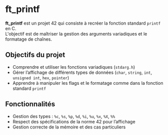 # ft_printf

**ft_printf** est un projet 42 qui consiste à recréer la fonction standard `printf` en C.  
L'objectif est de maîtriser la gestion des arguments variadiques et le formatage de chaînes.

## Objectifs du projet
- Comprendre et utiliser les fonctions variadiques (`stdarg.h`)  
- Gérer l’affichage de différents types de données (`char`, `string`, `int`, `unsigned int`, `hex`, `pointer`)  
- Apprendre à manipuler les flags et le formatage comme dans la fonction standard `printf`  

## Fonctionnalités
- Gestion des types : `%c`, `%s`, `%p`, `%d`, `%i`, `%u`, `%x`, `%X`, `%%`  
- Respect des spécifications de la norme 42 pour l’affichage  
- Gestion correcte de la mémoire et des cas particuliers  

